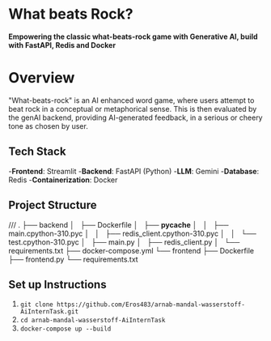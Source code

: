 # What beats Rock?

**Empowering the classic what-beats-rock game with Generative AI, build with FastAPI, Redis and Docker**

# Overview
"What-beats-rock" is an AI enhanced word game, where users attempt to beat rock in a conceptual or metaphorical sense. This is then evaluated by the genAI backend, providing AI-generated feedback, in a serious or cheery tone as chosen by user.

## Tech Stack
-**Frontend**: Streamlit
-**Backend**: FastAPI (Python)
-**LLM**: Gemini
-**Database**: Redis
-**Containerization**: Docker

## Project Structure
///
.
├── backend
│   ├── Dockerfile
│   ├── __pycache__
│   │   ├── main.cpython-310.pyc
│   │   ├── redis_client.cpython-310.pyc
│   │   └── test.cpython-310.pyc
│   ├── main.py
│   ├── redis_client.py
│   └── requirements.txt
├── docker-compose.yml
└── frontend
    ├── Dockerfile
    ├── frontend.py
    └── requirements.txt

## Set up Instructions
1. `git clone https://github.com/Eros483/arnab-mandal-wasserstoff-AiInternTask.git`
2. `cd arnab-mandal-wasserstoff-AiInternTask`
3. `docker-compose up --build`
